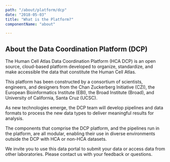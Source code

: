 ```yaml
---
path: "/about/platform/dcp"
date: "2018-05-03"
title: "What is the Platform?"
componentName: "about"

---
```


## About the Data Coordination Platform (DCP)

The Human Cell Atlas Data Coordination Platform (HCA DCP) is an open source, cloud-based platform developed to organize, standardize, and make accessible the data that constitute the Human Cell Atlas.

This platform has been constructed by a consortium of scientists, engineers, and designers from the Chan Zuckerberg Initiative (CZI), the European Bioinformatics Institute (EBI), the Broad Institute (Broad), and University of California, Santa Cruz (UCSC). 

As new technologies emerge, the DCP team will develop pipelines and data formats to process the new data types to deliver meaningful results for analysis.
 
 The components that comprise the DCP platform, and the  pipelines run in the platform, are all modular, enabling their use in diverse environments outside the DCP with HCA or non-HCA datasets.

We invite you to use this data portal to submit your data or access data from other laboratories. Please contact us with your feedback or questions.
